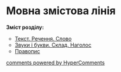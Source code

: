 <div id="hypercomments_widget" class="js-hypercomments-widget invisible"></div>

# Мовна змістова лінія

<p><b>Зміст розділу:</b></p>
<ul type="circle">
<li><a href="http://ukrmon14-new.ed-era.com/1/tekst_rechennya_slovo.html">Текст. Речення. Слово</a></li>
<li><a href="http://ukrmon14-new.ed-era.com/1/zvuki_i_bukvi_sklad_nagolos.html">Звуки і букви. Склад. Наголос</a></li>
<li><a href="http://ukrmon14-new.ed-era.com/1/pravopis.html">Правопис</a></li>
</ul>

<div class="js-hypercomments-container">
<a href="http://hypercomments.com" class="hc-link" title="comments widget">comments powered by HyperComments</a>
</div>
